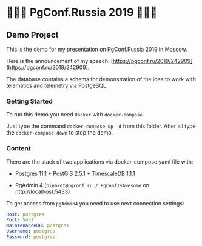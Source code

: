 # 🐘🐘🐘 PgConf.Russia 2019 🐘🐘🐘

## Demo Project

This is the demo for my presentation on [PgConf.Russia 2019](https://pgconf.ru/2019) in Moscow.

Here is the announcement of my speech: [https://pgconf.ru/2019/242909](https://pgconf.ru/2019/242909).

The database contains a schema for demonstration of the idea 
to work with telematics and telemetry via PostgeSQL.

### Getting Started

To run this demo you need `Docker` with `docker-compose`.

Just type the command `docker-compose up -d` from this folder.
After all type the `docker-compose down` to stop the demo.

### Content

There are the stack of two applications via docker-compose yaml file with:

* Postgres 11.1 + PostGIS 2.5.1 + TimescaleDB 1.1.1

* PgAdmin 4 (`binakot@pgconf.ru / PgConfIsAwesome` on [http://localhost:5433](http://localhost:5433))

To get access from `pgAdmin4` you need to use next connection settings:

```yaml
Host: postgres
Port: 5432
MaintenanceDB: postgres
Username: postgres
Password: postgres
```
